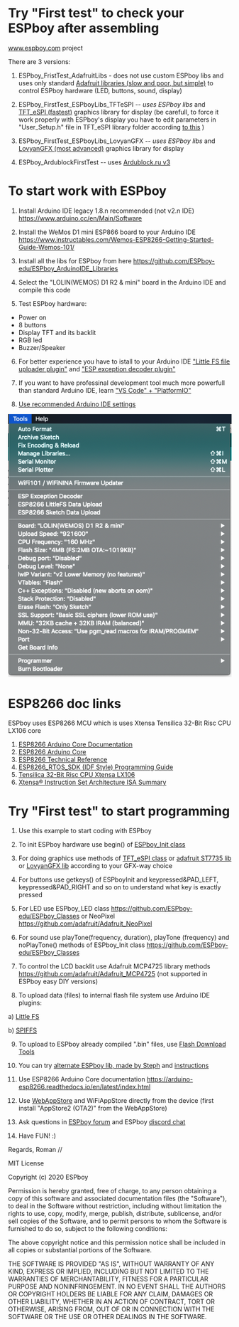 # Try "First test" to check your ESPboy after assembling
www.espboy.com project

There are 3 versions:

1. ESPboy_FristTest_AdafruitLibs - does not use custom ESPboy libs and uses only standard [Adafruit libraries (slow and poor, but simple)](https://github.com/adafruit/Adafruit-ST7735-Library) to control ESPboy hardware (LED, buttons, sound, display)

2. ESPboy_FirstTest_ESPboyLibs_TFTeSPI -- *uses ESPboy libs* and [TFT_eSPI (fastest)](https://github.com/Bodmer/TFT_eSPI?ysclid=ln67tav62z348840877) graphics library for display (be carefull, to force it work properly with ESPboy's display you have to edit parameters in "User_Setup.h" file in TFT_eSPI library folder according [to this](https://github.com/ESPboy-edu/ESPboy_ArduinoIDE_Libraries/blob/master/TFT_eSPI-master/User_Setup.h) )

3. ESPboy_FirstTest_ESPboyLibs_LovyanGFX -- *uses ESPboy libs* and [LovyanGFX (most advanced)](https://github.com/lovyan03/LovyanGFX) graphics library for display

4. ESPboy_ArdublockFirstTest -- uses [Ardublock.ru v3](http://ardublock.ru/3/)

# To start work with ESPboy

1. Install Arduino IDE legacy 1.8.n recommended (not v2.n IDE) https://www.arduino.cc/en/Main/Software

2. Install the WeMos D1 mini ESP866 board to your Arduino IDE https://www.instructables.com/Wemos-ESP8266-Getting-Started-Guide-Wemos-101/

3. Install all the libs for ESPboy from here https://github.com/ESPboy-edu/ESPboy_ArduinoIDE_Libraries

4. Select the "LOLIN(WEMOS) D1 R2 & mini" board in the Arduino IDE and compile this code

5. Test ESPboy hardware:
- Power on
- 8 buttons
- Display TFT and its backlit
- RGB led
- Buzzer/Speaker

6. For better experience you have to istall to your Arduino IDE ["Little FS file uploader plugin"](https://github.com/earlephilhower/arduino-esp8266littlefs-plugin) and ["ESP exception decoder plugin"](https://github.com/me-no-dev/EspExceptionDecoder)

7. If you want to have professinal development tool much more powerfull than standard Arduino IDE, learn ["VS Code" + "PlatformIO"](https://circuitsgeek.com/guides-and-how-to/programming-esp8266-using-vs-code-and-platformio/)

8. [Use recommended Arduino IDE settings](https://github.com/ESPboy-edu/ESPboy_FirstTest/blob/master/settings.png)

![Arduino IDE settings](settings.png)


# ESP8266 doc links

ESPboy uses ESP8266 MCU which is uses Xtensa Tensilica 32-Bit Risc CPU LX106 core

1. [ESP8266 Arduino Core Documentation](https://arduino-esp8266.readthedocs.io/_/downloads/en/latest/pdf/)
2. [ESP8266 Arduino Core](https://arduino-esp8266.readthedocs.io/en/stable/ideoptions.html)
3. [ESP8266 Technical Reference](https://www.espressif.com/sites/default/files/documentation/esp8266-technical_reference_en.pdf)
4. [ESP8266_RTOS_SDK (IDF Style) Programming Guide](https://docs.espressif.com/projects/esp8266-rtos-sdk/en/latest/get-started/index.html)
5. [Tensilica 32-Bit Risc CPU Xtensa LX106](https://softwareg.com.au/blogs/computer-hardware/tensilica-32-bit-risc-cpu-xtensa-lx106)
6. [Xtensa® Instruction Set Architecture ISA Summary](https://www.cadence.com/content/dam/cadence-www/global/en_US/documents/tools/silicon-solutions/compute-ip/isa-summary.pdf)



# Try "First test" to start programming

1. Use this example to start coding with ESPboy

2. To init ESPboy hardware use begin() of [ESPboy_Init class](https://github.com/ESPboy-edu/ESPboy_Classes)

3. For doing graphics use methods of [TFT_eSPI class](https://github.com/Bodmer/TFT_eSPI) or [adafruit ST7735 lib](https://github.com/adafruit/Adafruit-ST7735-Library) or [LovyanGFX lib](https://github.com/lovyan03/LovyanGFX) according to your GFX-way choice

4. For buttons use getkeys() of ESPboyInit and keypressed&PAD_LEFT, keypressed&PAD_RIGHT and so on to understand what key is exactly pressed

5. For LED use ESPboy_LED class https://github.com/ESPboy-edu/ESPboy_Classes or NeoPixel https://github.com/adafruit/Adafruit_NeoPixel

6. For sound use playTone(frequency, duration), playTone (frequency) and noPlayTone() methods of ESPboy_Init class https://github.com/ESPboy-edu/ESPboy_Classes 

7. To control the LCD backlit use Adafruit MCP4725 library methods https://github.com/adafruit/Adafruit_MCP4725 (not supported in ESPboy easy DIY versions)

8. To upload data (files) to internal flash file system use Arduino IDE plugins: 

a) [Little FS](https://github.com/earlephilhower/arduino-esp8266littlefs-plugin)

b) [SPIFFS](https://github.com/esp8266/arduino-esp8266fs-plugin)

9. To upload to ESPboy already compiled ".bin" files, use [Flash Download Tools](https://github.com/SequoiaSan/Guide-How-To-Upload-bin-to-ESP8266-ESP32)

10. You can try [alternate ESPboy lib, made by Steph](https://www.arduino.cc/reference/en/libraries/espboy/) and [instructions](https://m1cr0lab-espboy.github.io/ESPboy)

11. Use ESP8266 Arduino Core documentation https://arduino-esp8266.readthedocs.io/en/latest/index.html

12. Use [WebAppStore](https://espboy.m1cr0lab.com/demo/appstore/) and WiFiAppStore directly from the device (first install "AppStore2 (OTA2)" from the WebAppStore)

13. Ask questions in [ESPboy forum](https://community.arduboy.com) and ESPboy [discord chat](https://discord.gg/kMWhY2x)

14. Have FUN! :)

Regards,
Roman
//


MIT License

Copyright (c) 2020 ESPboy

Permission is hereby granted, free of charge, to any person obtaining a copy
of this software and associated documentation files (the "Software"), to deal
in the Software without restriction, including without limitation the rights
to use, copy, modify, merge, publish, distribute, sublicense, and/or sell
copies of the Software, and to permit persons to whom the Software is
furnished to do so, subject to the following conditions:

The above copyright notice and this permission notice shall be included in all
copies or substantial portions of the Software.

THE SOFTWARE IS PROVIDED "AS IS", WITHOUT WARRANTY OF ANY KIND, EXPRESS OR
IMPLIED, INCLUDING BUT NOT LIMITED TO THE WARRANTIES OF MERCHANTABILITY,
FITNESS FOR A PARTICULAR PURPOSE AND NONINFRINGEMENT. IN NO EVENT SHALL THE
AUTHORS OR COPYRIGHT HOLDERS BE LIABLE FOR ANY CLAIM, DAMAGES OR OTHER
LIABILITY, WHETHER IN AN ACTION OF CONTRACT, TORT OR OTHERWISE, ARISING FROM,
OUT OF OR IN CONNECTION WITH THE SOFTWARE OR THE USE OR OTHER DEALINGS IN THE
SOFTWARE.

